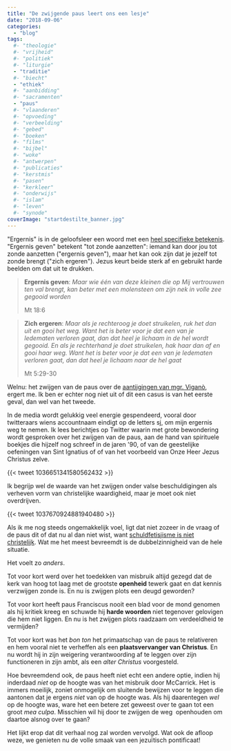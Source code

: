 ```yaml
---
title: "De zwijgende paus leert ons een lesje"
date: "2018-09-06"
categories: 
  - "blog"
tags:
  #- "theologie"
  #- "vrijheid"
  #- "politiek"
  #- "liturgie"
  - "traditie"
  #- "biecht"
  - "ethiek"
  #- "aanbidding"
  #- "sacramenten"
  - "paus"
  #- "vlaanderen"
  #- "opvoeding"
  #- "verbeelding"
  #- "gebed"
  #- "boeken"
  #- "films"
  #- "bijbel"
  #- "woke"
  #- "antwerpen"
  #- "publicaties"
  #- "kerstmis"
  #- "pasen"
  #- "kerkleer"
  #- "onderwijs"
  #- "islam"
  #- "leven"
  #- "synode"
coverImage: "startdestilte_banner.jpg"
---
```


"Ergernis" is in de geloofsleer een woord met een [heel specifieke betekenis](/blog/schandalig-geloof/). "Ergernis geven" betekent "tot zonde aanzetten": iemand kan door jou tot zonde aanzetten ("ergernis geven"), maar het kan ook zijn dat je jezelf tot zonde brengt ("zich ergeren"). Jezus keurt beide sterk af en gebruikt harde beelden om dat uit te drukken.

> **Ergernis geven**: _Maar wie één van deze kleinen die op Mij vertrouwen ten val brengt, kan beter met een molensteen om zijn nek in volle zee gegooid worden_  
> 
> Mt 18:6

> **Zich ergeren**: _Maar als je rechteroog je doet struikelen, ruk het dan uit en gooi het weg. Want het is beter voor je dat een van je ledematen verloren gaat, dan dat heel je lichaam in de hel wordt gegooid. En als je rechterhand je doet struikelen, hak haar dan af en gooi haar weg. Want het is beter voor je dat een van je ledematen verloren gaat, dan dat heel je lichaam naar de hel gaat_  
> 
> Mt 5:29-30

Welnu: het zwijgen van de paus over de [aantijgingen van mgr. Viganò](https://www.documentcloud.org/documents/4786599-Testimony-by-Archbishop-Carlo-Maria-Vigan%C3%B2.html), ergert me. Ik ben er echter nog niet uit of dit een casus is van het eerste geval, dan wel van het tweede.  

In de media wordt gelukkig veel energie gespendeerd, vooral door twitteraars wiens accountnaam eindigt op de letters sj, om mijn ergernis weg te nemen. Ik lees berichtjes op Twitter waarin met grote bewondering wordt gesproken over het zwijgen van de paus, aan de hand van spirituele boekjes die hijzelf nog schreef in de jaren '90, of van de geestelijke oefeningen van Sint Ignatius of of van het voorbeeld van Onze Heer Jezus Christus zelve.  

{{< tweet 1036651341580562432 >}}

Ik begrijp wel de waarde van het zwijgen onder valse beschuldigingen als verheven vorm van christelijke waardigheid, maar je moet ook niet overdrijven.  

{{< tweet 1037670924881940480 >}}

Als ik me nog steeds ongemakkelijk voel, ligt dat niet zozeer in de vraag of de paus dit of dat nu al dan niet wist, want [schuldfetisjisme is niet christelijk](/blog/schuldfetisjisme-is-niet-christelijk/). Wat me het meest bevreemdt is de dubbelzinnigheid van de hele situatie.  

Het voelt zo _anders_.  

Tot voor kort werd over het toedekken van misbruik altijd gezegd dat de kerk van hoog tot laag met de grootste **openheid** tewerk gaat en dat kennis verzwijgen zonde is. En nu is zwijgen plots een deugd geworden?  

Tot voor kort heeft paus Franciscus nooit een blad voor de mond genomen als hij kritiek kreeg en schuwde hij **harde woorden** niet tegenover gelovigen die hem niet liggen. En nu is het zwijgen plots raadzaam om verdeeldheid te vermijden?  

Tot voor kort was het _bon ton_ het primaatschap van de paus te relativeren en hem vooral niet te verheffen als een **plaatsvervanger van Christus**_._ En nu wordt hij in zijn weigering verantwoording af te leggen over zijn functioneren in zijn ambt, als een _alter Christus_ voorgesteld.  

Hoe bevreemdend ook, de paus heeft niet echt een andere optie, indien hij inderdaad _niet_ op de hoogte was van het misbruik door McCarrick. Het is immers moeilijk, zoniet onmogelijk om sluitende bewijzen voor te leggen die aantonen dat je ergens _niet_ van op de hoogte was. Als hij daarentegen _wel_ op de hoogte was, ware het een betere zet geweest over te gaan tot een groot _mea culpa_. Misschien wil hij door te zwijgen de weg  openhouden om daartoe alsnog over te gaan?  

Het lijkt erop dat dit verhaal nog zal worden vervolgd. Wat ook de afloop weze, we genieten nu de volle smaak van een jezuïtisch pontificaat!
